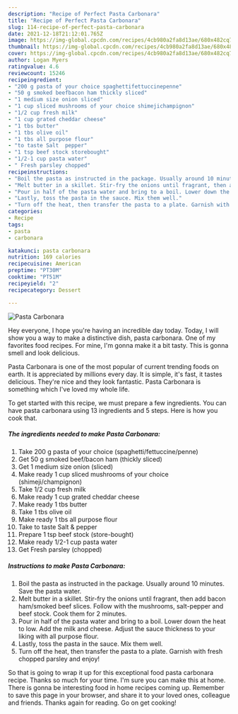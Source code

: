 ```yaml
---
description: "Recipe of Perfect Pasta Carbonara"
title: "Recipe of Perfect Pasta Carbonara"
slug: 114-recipe-of-perfect-pasta-carbonara
date: 2021-12-18T21:12:01.765Z
image: https://img-global.cpcdn.com/recipes/4cb980a2fa8d13ae/680x482cq70/pasta-carbonara-recipe-main-photo.jpg
thumbnail: https://img-global.cpcdn.com/recipes/4cb980a2fa8d13ae/680x482cq70/pasta-carbonara-recipe-main-photo.jpg
cover: https://img-global.cpcdn.com/recipes/4cb980a2fa8d13ae/680x482cq70/pasta-carbonara-recipe-main-photo.jpg
author: Logan Myers
ratingvalue: 4.6
reviewcount: 15246
recipeingredient:
- "200 g pasta of your choice spaghettifettuccinepenne"
- "50 g smoked beefbacon ham thickly sliced"
- "1 medium size onion sliced"
- "1 cup sliced mushrooms of your choice shimejichampignon"
- "1/2 cup fresh milk"
- "1 cup grated cheddar cheese"
- "1 tbs butter"
- "1 tbs olive oil"
- "1 tbs all purpose flour"
- "to taste Salt  pepper"
- "1 tsp beef stock storebought"
- "1/2-1 cup pasta water"
- " Fresh parsley chopped"
recipeinstructions:
- "Boil the pasta as instructed in the package. Usually around 10 minutes. Save the pasta water."
- "Melt butter in a skillet. Stir-fry the onions until fragrant, then add bacon ham/smoked beef slices. Follow with the mushrooms, salt-pepper and beef stock. Cook them for 2 minutes."
- "Pour in half of the pasta water and bring to a boil. Lower down the heat to low. Add the milk and cheese. Adjust the sauce thickness to your liking with all purpose flour."
- "Lastly, toss the pasta in the sauce. Mix them well."
- "Turn off the heat, then transfer the pasta to a plate. Garnish with fresh chopped parsley and enjoy!"
categories:
- Recipe
tags:
- pasta
- carbonara

katakunci: pasta carbonara 
nutrition: 169 calories
recipecuisine: American
preptime: "PT30M"
cooktime: "PT51M"
recipeyield: "2"
recipecategory: Dessert

---
```



![Pasta Carbonara](https://img-global.cpcdn.com/recipes/4cb980a2fa8d13ae/680x482cq70/pasta-carbonara-recipe-main-photo.jpg)

Hey everyone, I hope you're having an incredible day today. Today, I will show you a way to make a distinctive dish, pasta carbonara. One of my favorites food recipes. For mine, I'm gonna make it a bit tasty. This is gonna smell and look delicious.

Pasta Carbonara is one of the most popular of current trending foods on earth. It is appreciated by millions every day. It is simple, it's fast, it tastes delicious. They're nice and they look fantastic. Pasta Carbonara is something which I've loved my whole life.




To get started with this recipe, we must prepare a few ingredients. You can have pasta carbonara using 13 ingredients and 5 steps. Here is how you cook that.

<!--inarticleads1-->

##### The ingredients needed to make Pasta Carbonara:

1. Take 200 g pasta of your choice (spaghetti/fettuccine/penne)
1. Get 50 g smoked beef/bacon ham (thickly sliced)
1. Get 1 medium size onion (sliced)
1. Make ready 1 cup sliced mushrooms of your choice (shimeji/champignon)
1. Take 1/2 cup fresh milk
1. Make ready 1 cup grated cheddar cheese
1. Make ready 1 tbs butter
1. Take 1 tbs olive oil
1. Make ready 1 tbs all purpose flour
1. Take to taste Salt &amp; pepper
1. Prepare 1 tsp beef stock (store-bought)
1. Make ready 1/2-1 cup pasta water
1. Get  Fresh parsley (chopped)




<!--inarticleads2-->

##### Instructions to make Pasta Carbonara:

1. Boil the pasta as instructed in the package. Usually around 10 minutes. Save the pasta water.
1. Melt butter in a skillet. Stir-fry the onions until fragrant, then add bacon ham/smoked beef slices. Follow with the mushrooms, salt-pepper and beef stock. Cook them for 2 minutes.
1. Pour in half of the pasta water and bring to a boil. Lower down the heat to low. Add the milk and cheese. Adjust the sauce thickness to your liking with all purpose flour.
1. Lastly, toss the pasta in the sauce. Mix them well.
1. Turn off the heat, then transfer the pasta to a plate. Garnish with fresh chopped parsley and enjoy!




So that is going to wrap it up for this exceptional food pasta carbonara recipe. Thanks so much for your time. I'm sure you can make this at home. There is gonna be interesting food in home recipes coming up. Remember to save this page in your browser, and share it to your loved ones, colleague and friends. Thanks again for reading. Go on get cooking!
